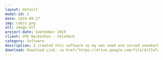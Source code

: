 ```yaml
---
layout: default
modal-id: 1
date: 2019-09-27
img: cabin.png
alt: image-alt
project-date: September 2019
client: UTK Hackathon - VolsHack
category: Software
description: I created this software as my own need and served sneakerheads with the opportunity to buy extremely rare sneaker pairs on the market. The software will have many parts for development, but I have developed 2 necessary parts and time-limited for the hackathon 2019. This software uses same purpose with <a href="https://aycd.io/shop/oneclick">AYCD</a>, but it is free. Software called Panda Sole Kicks AIO. It can now support users to create multiple fake addresses to make a profile when buying shoes because each profile is an opportunity to buy. In addition, it can help users of <a href="https://www.reddirtproxies.com/">Red Dirt Proxies</a> automatically create their proxies automatically and faster instead of creating via <a href="https://discordapp.com/">Discord</a>. In the future, I can develop automated tasks, which means creating hundreds of bots that log into a website to search for items with given keywords and checkout within 1-5s.
download: Download Link: <a href="https://drive.google.com/file/d/1TxFcsbSZ7bmgwZm8LaNWaUK8HqQAvqbK/view?usp=sharing">Panda Sole Kicks AIO</a>
---
```

